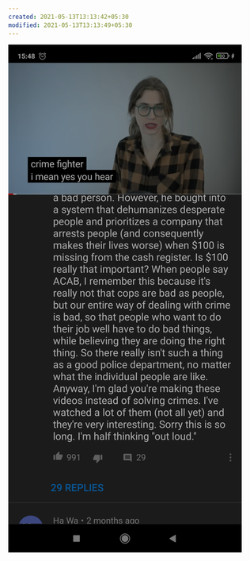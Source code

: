 ```yaml
---
created: 2021-05-13T13:13:42+05:30
modified: 2021-05-13T13:13:49+05:30
---
```


![Image](./IMG_1620891816937.jpg)
